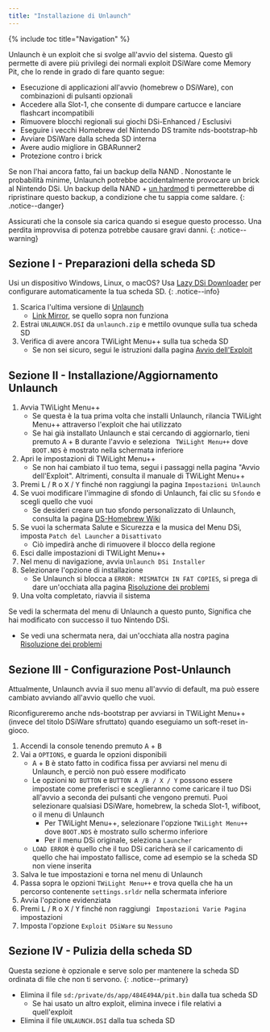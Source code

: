 ```yaml
---
title: "Installazione di Unlaunch"
---
```


{% include toc title="Navigation" %}

Unlaunch è un exploit che si svolge all'avvio del sistema. Questo gli permette di avere più privilegi dei normali exploit DSiWare come Memory Pit, che lo rende in grado di fare quanto segue:

- Esecuzione di applicazioni all'avvio (homebrew o DSiWare), con combinazioni di pulsanti opzionali
- Accedere alla Slot-1, che consente di dumpare cartucce e lanciare flashcart incompatibili
- Rimuovere blocchi regionali sui giochi DSi-Enhanced / Esclusivi
- Eseguire i vecchi Homebrew del Nintendo DS tramite nds-bootstrap-hb
- Avviare DSiWare dalla scheda SD interna
- Avere audio migliore in GBARunner2
- Protezione contro i brick

Se non l'hai ancora fatto, fai un backup della NAND [](dumping-nand). Nonostante le probabilità minime, Unlaunch potrebbe accidentalmente provocare un brick al Nintendo DSi. Un backup della NAND + [un hardmod](https://web.archive.org/web/20151102221503/https://gbatemp.net/threads/dsi-downgrading-the-complete-guide.393682/) ti permetterebbe di ripristinare questo backup, a condizione che tu sappia come saldare.
{: .notice--danger}

Assicurati che la console sia carica quando si esegue questo processo. Una perdita improvvisa di potenza potrebbe causare gravi danni.
{: .notice--warning}

## Sezione I - Preparazioni della scheda SD

Usi un dispositivo Windows, Linux, o macOS? Usa [Lazy DSi Downloader](lazy-dsi-downloader) per configurare automaticamente la tua scheda SD.
{: .notice--info}

1. Scarica l'ultima versione di [Unlaunch](https://problemkaputt.de/unlaunch.zip)
   - [Link Mirror](https://web.archive.org/web/20201112031436/https://problemkaputt.de/unlaunch.zip), se quello sopra non funziona
1. Estrai `UNLAUNCH.DSI` da `unlaunch.zip` e mettilo ovunque sulla tua scheda SD
1. Verifica di avere ancora TWiLight Menu++ sulla tua scheda SD
   - Se non sei sicuro, segui le istruzioni dalla pagina [Avvio dell'Exploit](launching-the-exploit#twilight-menu)

## Sezione II - Installazione/Aggiornamento Unlaunch

1. Avvia TWiLight Menu++
   - Se questa è la tua prima volta che installi Unlaunch, rilancia TWiLight Menu++ attraverso l'exploit che hai utilizzato
   - Se hai già installato Unlaunch e stai cercando di aggiornarlo, tieni premuto <kbd class="face">A</kbd> + <kbd class="face">B</kbd> durante l'avvio e seleziona ` TWiLight Menu++` dove `BOOT.NDS` è mostrato nella schermata inferiore
1. Apri le impostazioni di TWiLight Menu++
   - Se non hai cambiato il tuo tema, segui i passaggi nella pagina "Avvio dell'Exploit". Altrimenti, consulta il manuale di TWiLight Menu++
1. Premi <kbd class="l">L</kbd> / <kbd class="r">R</kbd> o <kbd class="face">X</kbd> / <kbd class="face">Y</kbd> finché non raggiungi la pagina `Impostazioni Unlaunch`
1. Se vuoi modificare l'immagine di sfondo di Unlaunch, fai clic su `Sfondo` e scegli quello che vuoi
   - Se desideri creare un tuo sfondo personalizzato di Unlaunch, consulta la pagina [DS-Homebrew Wiki](https://wiki.ds-homebrew.com/twilightmenu/custom-unlaunch-backgrounds)
1. Se vuoi la schermata Salute e Sicurezza e la musica del Menu DSi, imposta `Patch del Launcher` a `Disattivato`
   - Ciò impedirà anche di rimuovere il blocco della regione
1. Esci dalle impostazioni di TWiLight Menu++
1. Nel menu di navigazione, avvia `Unlaunch DSi Installer`
1. Selezionare l'opzione di installazione
   - Se Unlaunch si blocca a `ERROR: MISMATCH IN FAT COPIES`, si prega di dare un'occhiata alla pagina [Risoluzione dei problemi](troubleshooting)
1. Una volta completato, riavvia il sistema

Se vedi la schermata del menu di Unlaunch a questo punto, Significa che hai modificato con successo il tuo Nintendo DSi.
- Se vedi una schermata nera, dai un'occhiata alla nostra pagina [Risoluzione dei problemi](troubleshooting)

## Sezione III - Configurazione Post-Unlaunch

Attualmente, Unlaunch avvia il suo menu all'avvio di default, ma può essere cambiato avviando all'avvio quello che vuoi.

Riconfigureremo anche nds-bootstrap per avviarsi in TWiLight Menu++ (invece del titolo DSiWare sfruttato) quando eseguiamo un soft-reset in-gioco.

1. Accendi la console tenendo premuto <kbd class="face">A</kbd> + <kbd class="face">B</kbd>
1. Vai a `OPTIONS`, e guarda le opzioni disponibili
   - <kbd class="face">A</kbd> + <kbd class="face">B</kbd> è stato fatto in codifica fissa per avviarsi nel menu di Unlaunch, e perciò non può essere modificato
   - Le opzioni `NO BUTTON` e `BUTTON A /B / X / Y` possono essere impostate come preferisci e sceglieranno come caricare il tuo DSi all'avvio a seconda dei pulsanti che vengono premuti. Puoi selezionare qualsiasi DSiWare, homebrew, la scheda Slot-1, wifiboot, o il menu di Unlaunch
      - Per TWiLight Menu++, selezionare l'opzione `TWiLight Menu++` dove `BOOT.NDS` è mostrato sullo schermo inferiore
      - Per il menu DSi originale, seleziona `Launcher`
   - `LOAD ERROR` è quello che il tuo DSi caricherà se il caricamento di quello che hai impostato fallisce, come ad esempio se la scheda SD non viene inserita
1. Salva le tue impostazioni e torna nel menu di Unlaunch
1. Passa sopra le opzioni `TWiLight Menu++` e trova quella che ha un percorso contenente `settings.srldr` nella schermata inferiore
1. Avvia l'opzione evidenziata
1. Premi <kbd class="l">L</kbd> / <kbd class="r">R</kbd> o <kbd class="face">X</kbd> / <kbd class="face">Y</kbd> finché non raggiungi ` Impostazioni Varie Pagina` impostazioni
1. Imposta l'opzione `Exploit DSiWare` su `Nessuno`

## Sezione IV - Pulizia della scheda SD

Questa sezione è opzionale e serve solo per mantenere la scheda SD ordinata di file che non ti servono.
{: .notice--primary}

- Elimina il file `sd:/private/ds/app/484E494A/pit.bin` dalla tua scheda SD
   - Se hai usato un altro exploit, elimina invece i file relativi a quell'exploit
- Elimina il file `UNLAUNCH.DSI` dalla tua scheda SD
